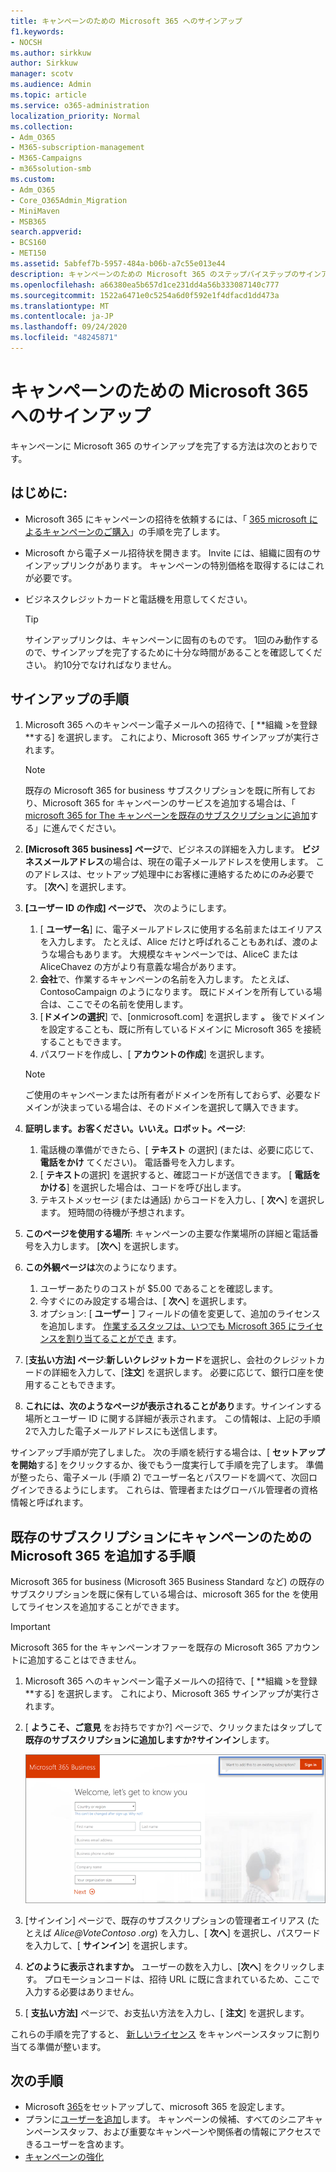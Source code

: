 ```yaml
---
title: キャンペーンのための Microsoft 365 へのサインアップ
f1.keywords:
- NOCSH
ms.author: sirkkuw
author: Sirkkuw
manager: scotv
ms.audience: Admin
ms.topic: article
ms.service: o365-administration
localization_priority: Normal
ms.collection:
- Adm_O365
- M365-subscription-management
- M365-Campaigns
- m365solution-smb
ms.custom:
- Adm_O365
- Core_O365Admin_Migration
- MiniMaven
- MSB365
search.appverid:
- BCS160
- MET150
ms.assetid: 5abfef7b-5957-484a-b06b-a7c55e013e44
description: キャンペーンのための Microsoft 365 のステップバイステップのサインアップ。 Cybersecurity の脅威から、電子メール、データ、コミュニケーションにキャンペーンを保護します。
ms.openlocfilehash: a66380ea5b657d1ce231dd4a56b333087140c777
ms.sourcegitcommit: 1522a6471e0c5254a6d0f592e1f4dfacd1dd473a
ms.translationtype: MT
ms.contentlocale: ja-JP
ms.lasthandoff: 09/24/2020
ms.locfileid: "48245871"
---
```

# <a name="sign-up-for-microsoft-365-for-campaigns"></a>キャンペーンのための Microsoft 365 へのサインアップ 

キャンペーンに Microsoft 365 のサインアップを完了する方法は次のとおりです。

## <a name="before-you-start"></a>はじめに: 
- Microsoft 365 にキャンペーンの招待を依頼するには、「 [365 microsoft によるキャンペーンのご購入](get-microsoft-365-campaigns.md#get-microsoft-365-for-campaigns)」の手順を完了します。 
- Microsoft から電子メール招待状を開きます。 Invite には、組織に固有のサインアップリンクがあります。 キャンペーンの特別価格を取得するにはこれが必要です。
- ビジネスクレジットカードと電話機を用意してください。 

    > [!TIP]
    > サインアップリンクは、キャンペーンに固有のものです。 1回のみ動作するので、サインアップを完了するために十分な時間があることを確認してください。 約10分でなければなりません。 

## <a name="steps-to-sign-up"></a>サインアップの手順

1. Microsoft 365 へのキャンペーン電子メールへの招待で、[ **組織 >を登録 **する] を選択します。 これにより、Microsoft 365 サインアップが実行されます。
    > [!NOTE]
    > 既存の Microsoft 365 for business サブスクリプションを既に所有しており、Microsoft 365 for キャンペーンのサービスを追加する場合は、「 [microsoft 365 for The キャンペーンを既存のサブスクリプションに追加](#steps-to-add-microsoft-365-for-campaigns-to-an-existing-subscription)する」に進んでください。
1. **[Microsoft 365 business] ページ**で、ビジネスの詳細を入力します。 **ビジネスメールアドレス**の場合は、現在の電子メールアドレスを使用します。 このアドレスは、セットアップ処理中にお客様に連絡するためにのみ必要です。 [**次へ**] を選択します。
1. **[ユーザー ID の作成] ページで、** 次のようにします。
    1. [ **ユーザー名**] に、電子メールアドレスに使用する名前またはエイリアスを入力します。 たとえば、Alice だけと呼ばれることもあれば、渡のような場合もあります。 大規模なキャンペーンでは、AliceC または AliceChavez の方がより有意義な場合があります。
    2. **会社**で、作業するキャンペーンの名前を入力します。 たとえば、ContosoCampaign のようになります。 既にドメインを所有している場合は、ここでその名前を使用します。 
    3. [**ドメインの選択**] で、[onmicrosoft.com] を選択します **。** 後でドメインを設定することも、既に所有しているドメインに Microsoft 365 を接続することもできます。
    4. パスワードを作成し、[ **アカウントの作成**] を選択します。 
    > [!NOTE]
    > ご使用のキャンペーンまたは所有者がドメインを所有しておらず、必要なドメインが決まっている場合は、そのドメインを選択して購入できます。

4. **証明します。お客ください。いいえ。ロボット。ページ**:
    1. 電話機の準備ができたら、[ **テキスト** の選択] (または、必要に応じて、 **電話をかけ** てください)。 電話番号を入力します。 
    2. [ **テキスト**の選択] を選択すると、確認コードが送信できます。 [ **電話をかける**] を選択した場合は、コードを呼び出します。
    3. テキストメッセージ (または通話) からコードを入力し、[ **次へ**] を選択します。 短時間の待機が予想されます。 
5. **このページを使用する場所**: キャンペーンの主要な作業場所の詳細と電話番号を入力します。 [**次へ**] を選択します。
6. **この外観ページは**次のようになります。
    1. ユーザーあたりのコストが $5.00 であることを確認します。 
    2. 今すぐにのみ設定する場合は、[ **次へ**] を選択します。 
    3. オプション: [ **ユーザー** ] フィールドの値を変更して、追加のライセンスを追加します。 [作業するスタッフは、いつでも Microsoft 365 にライセンスを割り当てることができ](../business/add-users-m365b.md?toc=/microsoft-365/campaigns/toc.json) ます。
7. [**支払い方法] ページ**:**新しいクレジットカード**を選択し、会社のクレジットカードの詳細を入力して、[**注文**] を選択します。 必要に応じて、銀行口座を使用することもできます。
8. **これには、次のようなページが表示されることがあり**ます。サインインする場所とユーザー ID に関する詳細が表示されます。 この情報は、上記の手順2で入力した電子メールアドレスにも送信します。

サインアップ手順が完了しました。 次の手順を続行する場合は、[ **セットアップを開始**する] をクリックするか、後でもう一度実行して手順を完了します。 準備が整ったら、電子メール (手順 2) でユーザー名とパスワードを調べて、次回ログインできるようにします。 これらは、管理者またはグローバル管理者の資格情報と呼ばれます。

## <a name="steps-to-add-microsoft-365-for-campaigns-to-an-existing-subscription"></a>既存のサブスクリプションにキャンペーンのための Microsoft 365 を追加する手順

Microsoft 365 for business (Microsoft 365 Business Standard など) の既存のサブスクリプションを既に保有している場合は、microsoft 365 for the を使用してライセンスを追加することができます。
> [!IMPORTANT]
> Microsoft 365 for the キャンペーンオファーを既存の Microsoft 365 アカウントに追加することはできません。

1. Microsoft 365 へのキャンペーン電子メールへの招待で、[ **組織 >を登録 **する] を選択します。 これにより、Microsoft 365 サインアップが実行されます。
2. [ **ようこそ、ご意見** をお持ちですか?] ページで、クリックまたはタップして **既存のサブスクリプションに追加しますか?サインイン**します。
    
    ![右上隅の [サインイン] を選択します。](../media/addtoexisting.png)
3. [サインイン] ページで、既存のサブスクリプションの管理者エイリアス (たとえば *Alice@VoteContoso <span></span> .org*) を入力し、[ **次へ**] を選択し、パスワードを入力して、[ **サインイン**] を選択します。
4. **どのように表示されますか。** ユーザーの数を入力し、[**次へ**] をクリックします。 プロモーションコードは、招待 URL に既に含まれているため、ここで入力する必要はありません。
5. [ **支払い方法]** ページで、お支払い方法を入力し、[ **注文**] を選択します。

これらの手順を完了すると、 [新しいライセンス](../admin/manage/assign-licenses-to-users.md) をキャンペーンスタッフに割り当てる準備が整います。


## <a name="whats-next"></a>次の手順
- Microsoft [365](../business/set-up.md?toc=/microsoft-365/campaigns/toc.json)をセットアップして、microsoft 365 を設定します。 
- プランに[ユーザーを追加](../business/add-users-m365b.md?toc=/microsoft-365/campaigns/toc.json)します。 キャンペーンの候補、すべてのシニアキャンペーンスタッフ、および重要なキャンペーンや関係者の情報にアクセスできるユーザーを含めます。
- [キャンペーンの強化](m365-campaigns-security-overview.md)
